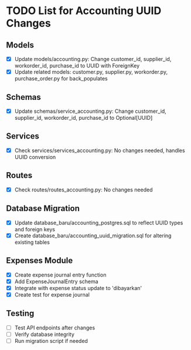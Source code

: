 # TODO List for Accounting UUID Changes

## Models
- [x] Update models/accounting.py: Change customer_id, supplier_id, workorder_id, purchase_id to UUID with ForeignKey
- [x] Update related models: customer.py, supplier.py, workorder.py, purchase_order.py for back_populates

## Schemas
- [x] Update schemas/service_accounting.py: Change customer_id, supplier_id, workorder_id, purchase_id to Optional[UUID]

## Services
- [x] Check services/services_accounting.py: No changes needed, handles UUID conversion

## Routes
- [x] Check routes/routes_accounting.py: No changes needed

## Database Migration
- [x] Update database_baru/accounting_postgres.sql to reflect UUID types and foreign keys
- [x] Create database_baru/accounting_uuid_migration.sql for altering existing tables

## Expenses Module
- [x] Create expense journal entry function
- [x] Add ExpenseJournalEntry schema
- [x] Integrate with expense status update to 'dibayarkan'
- [x] Create test for expense journal

## Testing
- [ ] Test API endpoints after changes
- [ ] Verify database integrity
- [ ] Run migration script if needed
